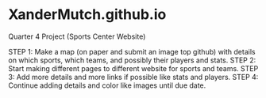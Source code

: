 # XanderMutch.github.io
Quarter 4 Project (Sports Center Website)

STEP 1: Make a map (on paper and submit an image top github) with details on which sports, which teams, and possibly their players and stats.
STEP 2: Start making different pages to different website for sports and teams.
STEP 3: Add more details and more links if possible like stats and players.
STEP 4: Continue adding details and color like images until due date.
